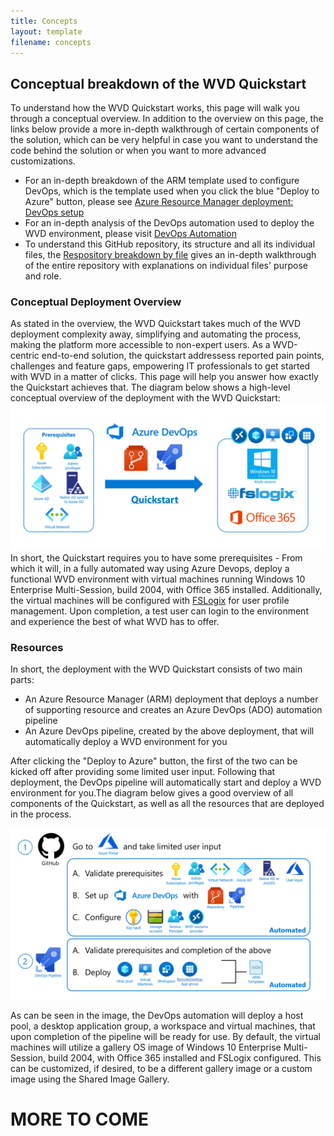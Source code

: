 ```yaml
---
title: Concepts
layout: template
filename: concepts
---
```


## Conceptual breakdown of the WVD Quickstart
To understand how the WVD Quickstart works, this page will walk you through a conceptual overview. In addition to the overview on this page, the links below provide a more in-depth walkthrough of certain components of the solution, which can be very helpful in case you want to understand the code behind the solution or when you want to more advanced customizations.

* For an in-depth breakdown of the ARM template used to configure DevOps, which is the template used when you click the blue "Deploy to Azure" button, please see <a href="armdeployment">Azure Resource Manager deployment: DevOps setup</a>
* For an in-depth analysis of the DevOps automation used to deploy the WVD environment, please visit <a href="devops">DevOps Automation</a>
* To understand this GitHub repository, its structure and all its individual files, the <a href="repo">Respository breakdown by file</a> gives an in-depth walkthrough of the entire repository with explanations on individual files' purpose and role.

### Conceptual Deployment Overview
As stated in the overview, the WVD Quickstart takes much of the WVD deployment complexity away, simplifying and automating the process, making the platform more accessible to non-expert users. As a WVD-centric end-to-end solution, the quickstart addressess reported pain points, challenges and feature gaps, empowering IT professionals to get started with WVD in a matter of clicks. This page will help you answer how exactly the Quickstart achieves that. The diagram below shows a high-level conceptual overview of the deployment with the WVD Quickstart:
![Deployment overview](images/overview.PNG?raw=true)
In short, the Quickstart requires you to have some prerequisites - From which it will, in a fully automated way using Azure Devops, deploy a functional WVD environment with virtual machines running Windows 10 Enterprise Multi-Session, build 2004, with Office 365 installed. Additionally, the virtual machines will be configured with <a href="https://docs.microsoft.com/en-us/fslogix/overview">FSLogix</a> for user profile management. Upon completion, a test user can login to the environment and experience the best of what WVD has to offer.

### Resources
In short, the deployment with the WVD Quickstart consists of two main parts:

* An Azure Resource Manager (ARM) deployment that deploys a number of supporting resource and creates an Azure DevOps (ADO) automation pipeline
* An Azure DevOps pipeline, created by the above deployment, that will automatically deploy a WVD environment for you

After clicking the "Deploy to Azure" button, the first of the two can be kicked off after providing some limited user input. Following that deployment, the DevOps pipeline will automatically start and deploy a WVD environment for you.The diagram below gives a good overview of all components of the Quickstart, as well as all the resources that are deployed in the process.

![Deployment overview](images/newDiagram.PNG?raw=true)

As can be seen in the image, the DevOps automation will deploy a host pool, a desktop application group, a workspace and virtual machines, that upon completion of the pipeline will be ready for use. By default, the virtual machines will utilize a gallery OS image of Windows 10 Enterprise Multi-Session, build 2004, with Office 365 installed and FSLogix configured. This can be customized, if desired, to be a different gallery image or a custom image using the Shared Image Gallery. 

# MORE TO COME
